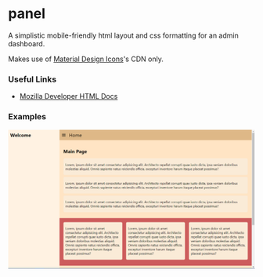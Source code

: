 # panel

A simplistic mobile-friendly html layout and css formatting for an admin dashboard.

Makes use of [Material Design Icons](https://materialdesignicons.com/)'s CDN only.

### Useful Links

- [Mozilla Developer HTML Docs](https://developer.mozilla.org/en-US/docs/Web/HTML)

### Examples

![Screenshot](https://github.com/LucasVinicius314/panel/blob/main/examples/screenshot.png)
